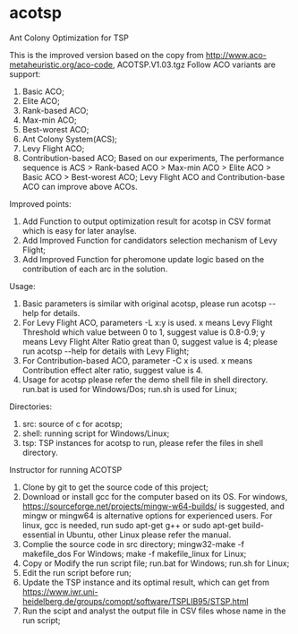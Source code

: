 # acotsp
Ant Colony Optimization for TSP

This is the improved version based on the copy from http://www.aco-metaheuristic.org/aco-code, ACOTSP.V1.03.tgz
Follow ACO variants are support:
1. Basic ACO;
2. Elite ACO;
3. Rank-based ACO;
4. Max-min ACO;
5. Best-worest ACO;
6. Ant Colony System(ACS);
7. Levy Flight ACO;
8. Contribution-based ACO;
Based on our experiments, The performance sequence is ACS > Rank-based ACO > Max-min ACO > Elite ACO > Basic ACO > Best-worest ACO; Levy Flight ACO and Contribution-base ACO can improve above ACOs.

Improved points:
1. Add Function to output optimization result for acotsp in CSV format which is easy for later anaylse.
2. Add Improved Function for candidators selection mechanism of Levy Flight;
3. Add Improved Function for pheromone update logic based on the contribution of each arc in the solution.

Usage:
1. Basic parameters is similar with original acotsp, please run acotsp --help for details.
2. For Levy Flight ACO, parameters  -L x:y is used.
    x means Levy Flight Threshold which value between 0 to 1, suggest value is 0.8-0.9; 
	y means Levy Flight Alter Ratio great than 0, suggest value is 4;
	please run acotsp --help for details with Levy Flight;
3. For Contribution-based ACO, parameter -C x is used.
    x means Contribution effect alter ratio, suggest value is 4.
4. Usage for acotsp please refer the demo shell file in shell directory.
   run.bat is used for Windows/Dos;
   run.sh is used for Linux;

Directories:
1. src: source of c for acotsp;
2. shell: running script for Windows/Linux;
3. tsp: TSP instances for acotsp to run, please refer the files in shell directory.

Instructor for running ACOTSP
1. Clone by git to get the source code of this project;
2. Download or install gcc for the computer based on its OS.
   For windows, https://sourceforge.net/projects/mingw-w64-builds/ is suggested, and mingw or mingw64 is alternative options for experienced users.
   For linux, gcc is needed, run sudo apt-get g++ or sudo apt-get build-essential in Ubuntu, other Linux please refer the manual.
3. Complie the source code in src directory;
   mingw32-make -f makefile_dos For Windows;
   make -f makefile_linux for Linux;
4. Copy or Modify the run script file;
   run.bat for Windows; run.sh for Linux;
5. Edit the run script before run;
6. Update the TSP instance and its optimal result, which can get from https://www.iwr.uni-heidelberg.de/groups/comopt/software/TSPLIB95/STSP.html
7. Run the scipt and analyst the output file in CSV files whose name in the run script;